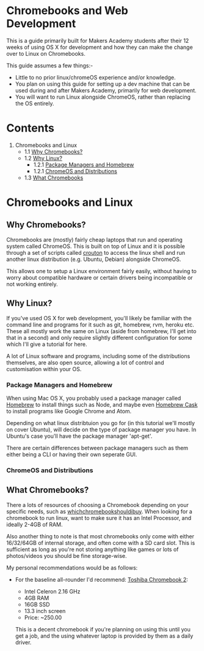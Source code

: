 # Chromebooks and Web Development

This is a guide primarily built for Makers Academy students after their 12 weeks
of using OS X for development and how they can make the change over to Linux on
Chromebooks.

This guide assumes a few things:-

- Little to no prior linux/chromeOS experience and/or knowledge.
- You plan on using this guide for setting up a dev machine that can be used
  during and after Makers Academy, primarily for web development.
- You will want to run Linux alongside ChromeOS, rather than replacing the OS
  entirely.

# Contents

1. Chromebooks and Linux
    - 1.1 [Why Chromebooks?](#id-whychromebooks)
    - 1.2 [Why Linux?](#id-whylinux)
        - 1.2.1 [Package Managers and Homebrew](#id-packagemanagers)
        - 1.2.1 [ChromeOS and Distributions](#id-chromeosdistributions)
    - 1.3 [What Chromebooks](#id-whatchromebooks)
       

# Chromebooks and Linux

## Why Chromebooks?
<div id='id-whychromebooks' />

Chromebooks are (mostly) fairly cheap laptops that run and operating system called
ChromeOS. This is built on top of Linux and it is possible through a set of
scripts called [crouton](https://github.com/dnschneid/crouton) to access the
linux shell and run another linux distribution (e.g. Ubuntu, Debian) alongside
ChromeOS. 

This allows one to setup a Linux environment fairly easily, without having to
worry about compatible hardware or certain drivers being incompatible or not
working entirely. 

## Why Linux?
<div id='id-whylinux' />

If you've used OS X for web development, you'll likely be familiar with the
command line and programs for it such as git, homebrew, rvm, heroku etc. These
all mostly work the same on Linux (aside from homebrew, I'll get into that in a
second) and only require slightly different configuration for some which I'll
give a tutorial for here.

A lot of Linux software and programs, including some of the distributions
themselves, are also open source, allowing a lot of control and customisation
within your OS.

### Package Managers and Homebrew
<div id='id-packagemanagers' />

When using Mac OS X, you probably used a package manager called
[Homebrew](http://brew.sh/) to install things such as Node, and maybe even 
[Homebrew Cask](https://caskroom.github.io/) to install programs like Google
Chrome and Atom.

Depending on what linux distribtuion you go for (in this tutorial we'll mostly on
cover Ubuntu), will decide on the type of package manager you have. In Ubuntu's
case you'll have the package manager 'apt-get'. 

There are certain differences
between package managers such as them either being a CLI or having their own
seperate GUI.

### ChromeOS and Distributions
<div id='id-chromeosdistributions' />

## What Chromebooks?
<div id="id-whatchromebooks" />

There a lots of resources of choosing a Chromebook depending on your specific
needs, such as
[whichchromebookshouldibuy](http://whichchromebookshouldibuy.com/). When looking
for a chromebook to run linux, want to make sure it has an Intel Processor, and
ideally 2-4GB of RAM. 

Also another thing to note is that most chromebooks only come with either
16/32/64GB of internal storage, and often come with a SD card slot. This is
sufficient as long as you're not storing anything like games or lots of 
photos/videos you should be fine storage-wise.

My personal recommendations would be as follows:

- For the baseline all-rounder I'd recommend: [Toshiba Chromebook
2](https://www.amazon.co.uk/Toshiba-PLM02E-00D003EN-CB30-B-104-Chromebook-Celeron/dp/B00RK7LFEG/ref=sr_1_3?ie=UTF8&qid=1463570959&sr=8-3&keywords=toshiba+chromebook+2):
    - Intel Celeron 2.16 GHz
    - 4GB RAM
    - 16GB SSD
    - 13.3 inch screen
    - Price: ~250.00

    This is a decent chromebook if you're planning on using this until you get a job,
    and the using whatever laptop is provided by them as a daily driver.




